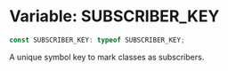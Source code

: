 # Variable: SUBSCRIBER\_KEY

```ts
const SUBSCRIBER_KEY: typeof SUBSCRIBER_KEY;
```

A unique symbol key to mark classes as subscribers.

